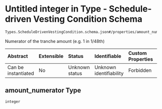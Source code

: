# Untitled integer in Type - Schedule-driven Vesting Condition Schema

```txt
Types.ScheduleDrivenVestingCondition.schema.json#/properties/amount_numerator
```

Numerator of the tranche amount (e.g. 1 in 1/48th)

| Abstract            | Extensible | Status         | Identifiable            | Custom Properties | Additional Properties | Access Restrictions | Defined In                                                                                                                 |
| :------------------ | :--------- | :------------- | :---------------------- | :---------------- | :-------------------- | :------------------ | :------------------------------------------------------------------------------------------------------------------------- |
| Can be instantiated | No         | Unknown status | Unknown identifiability | Forbidden         | Allowed               | none                | [ScheduleDrivenVestingCondition.schema.json\*](../types/ScheduleDrivenVestingCondition.schema.json "open original schema") |

## amount_numerator Type

`integer`
